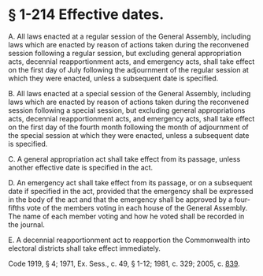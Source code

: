 # § 1-214 Effective dates.

<p>A. All laws enacted at a regular session of the General Assembly, including laws which are enacted by reason of actions taken during the reconvened session following a regular session, but excluding general appropriation acts, decennial reapportionment acts, and emergency acts, shall take effect on the first day of July following the adjournment of the regular session at which they were enacted, unless a subsequent date is specified.</p><p>B. All laws enacted at a special session of the General Assembly, including laws which are enacted by reason of actions taken during the reconvened session following a special session, but excluding general appropriations acts, decennial reapportionment acts, and emergency acts, shall take effect on the first day of the fourth month following the month of adjournment of the special session at which they were enacted, unless a subsequent date is specified.</p><p>C. A general appropriation act shall take effect from its passage, unless another effective date is specified in the act.</p><p>D. An emergency act shall take effect from its passage, or on a subsequent date if specified in the act, provided that the emergency shall be expressed in the body of the act and that the emergency shall be approved by a four-fifths vote of the members voting in each house of the General Assembly. The name of each member voting and how he voted shall be recorded in the journal.</p><p>E. A decennial reapportionment act to reapportion the Commonwealth into electoral districts shall take effect immediately.</p><p>Code 1919, § 4; 1971, Ex. Sess., c. 49, § 1-12; 1981, c. 329; 2005, c. <a href='http://lis.virginia.gov/cgi-bin/legp604.exe?051+ful+CHAP0839'>839</a>.</p>